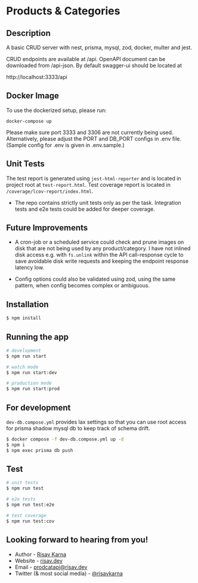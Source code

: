 # Products & Categories

## Description

A basic CRUD server with nest, prisma, mysql, zod, docker, multer and jest.

CRUD endpoints are available at /api. OpenAPI document can be downloaded from /api-json. By default swagger-ui should be located at

http://localhost:3333/api

## Docker Image

To use the dockerized setup, please run:

```
docker-compose up
```

Please make sure port 3333 and 3306 are not currently being used. Alternatively, please adjust the PORT and DB_PORT configs in .env file.
(Sample config for .env is given in .env.sample.)

## Unit Tests

The test report is generated using `jest-html-reporter` and is located in project root at `test-report.html`. Test coverage report is located in `/coverage/lcov-report/index.html`.

- The repo contains strictly unit tests only as per the task. Integration tests and e2e tests could be added for deeper coverage.

## Future Improvements

- A cron-job or a scheduled service could check and prune images on disk that are not being used by any product/category. I have not inlined disk access e.g. with `fs.unlink` within the API call-response cycle to save avoidable disk write requests and keeping the endpoint response latency low.

- Config options could also be validated using zod, using the same pattern, when config becomes complex or ambiguous.

## Installation

```bash
$ npm install
```

## Running the app

```bash
# development
$ npm run start

# watch mode
$ npm run start:dev

# production mode
$ npm run start:prod
```

## For development

`dev-db.compose.yml` provides lax settings so that you can use root access for prisma shadow mysql db to keep track of schema drift.

```bash
$ docker compose -f dev-db.compose.yml up -d
$ npm i
$ npm exec prisma db push
```

## Test

```bash
# unit tests
$ npm run test

# e2e tests
$ npm run test:e2e

# test coverage
$ npm run test:cov
```

## Looking forward to hearing from you!

- Author - [Risav Karna](https://github.com/risavkarna)
- Website - [risav.dev](https://risav.dev/)
- Email - [prodcatapi@risav.dev](mailto:prodcatapi@risav.dev)
- Twitter (& most social media) - [@risavkarna](https://twitter.com/risavkarna)
